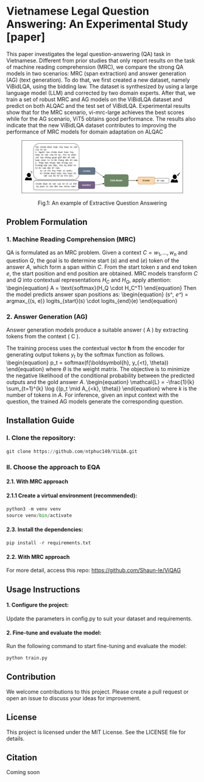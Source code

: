 # Vietnamese Legal Question Answering: An Experimental Study [paper]

This paper investigates the legal question-answering (QA) task in Vietnamese. Different from prior studies that only report results on the task of machine reading comprehension (MRC), we compare the strong QA models in two scenarios: MRC (span extraction) and answer generation (AG) (text generation). To do that, we first created a new dataset, namely ViBidLQA, using the bidding law. The dataset is synthesized by using a large language model (LLM) and corrected by two domain experts. After that, we train a set of robust MRC and AG models on the ViBidLQA dataset and predict on both ALQAC and the test set of ViBidLQA. Experimental results show that for the MRC scenario, vi-mrc-large achieves the best scores while for the AG scenario, ViT5 obtains good performance. The results also indicate that the
new ViBidLQA dataset contributes to improving the performance of MRC models for domain adaptation on ALQAC

<figure>
  <p align="center">
    <img src="EQA/images/MRC.png" alt="Fig.1">
  </p>
  <p align="center"><normal>Fig.1: An example of Extractive Question Answering</strong></p>
</figure>

## Problem Formulation
### 1. Machine Reading Comprehension (MRC)

QA is formulated as an MRC problem. Given a context $C = {w_1, ..., w_n}$ and question $Q$, the goal is to determine start $(s)$ and end $(e)$ token of the answer $A$, which form a span within $C$. From the start token $s$ and end token $e$, the start position and end position are obtained.
MRC models transform $C$ and $Q$ into contextual representations $H_C$ and $H_Q$, apply attention:
\begin{equation}
A = \text{softmax}(H_Q \cdot H_C^T)
\end{equation}
Then the model predicts answer span positions as:
\begin{equation}
    (s^*, e^*) = argmax_{(s, e)} logits_{start}(s) \cdot logits_{end}(e) 
\end{equation}

### 2. Answer Generation (AG)

Answer generation models produce a suitable answer \( A \) by extracting tokens from the context \( C \). 

The training process uses the contextual vector $\boldsymbol{h}$ from the encoder for generating output tokens $y_t$ by the softmax function as follows.
\begin{equation}
    p_t = softmax(f(\boldsymbol{h}, y_{<t}, \theta))
\end{equation}
where $\theta$ is the weight matrix. The objective is to minimize the negative likelihood of the conditional probability between the predicted outputs and the gold answer $A$.
\begin{equation}
\mathcal{L} = -\frac{1}{k} \sum_{t=1}^{k} \log {(p_t \mid A_{<k}, \theta)}
\end{equation}
where $k$ is the number of tokens in $A$. For inference, given an input context with the question, the trained AG models generate the corresponding question.
## Installation Guide

### I. Clone the repository:

```python
git clone https://github.com/ntphuc149/ViLQA.git
```

### II. Choose the approach to EQA
#### 2.1. With MRC approach
#### 2.1.1 Create a virtual environment (recommended):

```python
python3 -m venv venv
source venv/bin/activate
```

#### 2.3. Install the dependencies:

```python
pip install -r requirements.txt
```

#### 2.2. With MRC approach

For more detail, access this repo: https://github.com/Shaun-le/ViQAG

## Usage Instructions
#### 1. Configure the project:

Update the parameters in config.py to suit your dataset and requirements.

#### 2. Fine-tune and evaluate the model:

Run the following command to start fine-tuning and evaluate the model:

```python
python train.py
```

## Contribution

We welcome contributions to this project. Please create a pull request or open an issue to discuss your ideas for improvement.

## License
This project is licensed under the MIT License. See the LICENSE file for details.

## Citation
Coming soon
